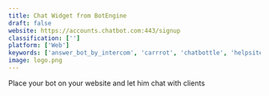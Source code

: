 ```yaml
---
title: Chat Widget from BotEngine
draft: false 
website: https://accounts.chatbot.com:443/signup
classification: ['']
platform: ['Web']
keywords: ['answer_bot_by_intercom', 'carrrot', 'chatbottle', 'helpsite', 'intercom', 'mac_cli', 'medium_cli', 'smarty_bot', 'stack_overflow_trends', 'tars', 'today_scripts']
image: logo.png
---
```

Place your bot on your website and let him chat with clients